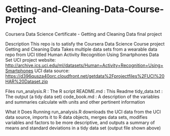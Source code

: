 # Getting-and-Cleaning-Data-Course-Project

Coursera Data Science Certificate - Getting and Cleaning Data final project

Description
This repo is to satisfy the Coursera Data Science Course project Getting and Cleaning Data
Takes multiple data sets from a wearable data repo from UCI titled Human Activity Recognition Using Smartphones Data Set
UCI project website: http://archive.ics.uci.edu/ml/datasets/Human+Activity+Recognition+Using+Smartphones
UCI data source: https://d396qusza40orc.cloudfront.net/getdata%2Fprojectfiles%2FUCI%20HAR%20Dataset.zip

Files
run_analysis.R : The R script
README.md : This Readme
tidy_data.txt : The output (a tidy data set)
code_book.md : A description of the variables and summaries calculate with units and other pertinent information

What it Does
Running run_analysis.R downloads the UCI data from the UCI data source, imports it to R data objects, merges data sets, modifies variables and factors to be more descriptive, and outputs a summary of means and standard deviations in a tidy data set (output file shown above)
